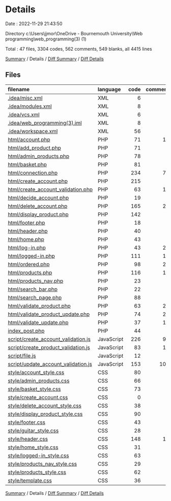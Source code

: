 # Details

Date : 2022-11-29 21:43:50

Directory c:\\Users\\jjmor\\OneDrive - Bournemouth University\\Web programming\\web_programming(3) (1)

Total : 47 files,  3304 codes, 562 comments, 549 blanks, all 4415 lines

[Summary](results.md) / Details / [Diff Summary](diff.md) / [Diff Details](diff-details.md)

## Files
| filename | language | code | comment | blank | total |
| :--- | :--- | ---: | ---: | ---: | ---: |
| [.idea/misc.xml](/.idea/misc.xml) | XML | 6 | 0 | 0 | 6 |
| [.idea/modules.xml](/.idea/modules.xml) | XML | 8 | 0 | 0 | 8 |
| [.idea/vcs.xml](/.idea/vcs.xml) | XML | 6 | 0 | 0 | 6 |
| [.idea/web_programming(3).iml](/.idea/web_programming(3).iml) | XML | 8 | 0 | 0 | 8 |
| [.idea/workspace.xml](/.idea/workspace.xml) | XML | 56 | 0 | 0 | 56 |
| [html/account.php](/html/account.php) | PHP | 71 | 15 | 6 | 92 |
| [html/add_product.php](/html/add_product.php) | PHP | 71 | 0 | 11 | 82 |
| [html/admin_products.php](/html/admin_products.php) | PHP | 78 | 9 | 11 | 98 |
| [html/basket.php](/html/basket.php) | PHP | 81 | 5 | 14 | 100 |
| [html/connection.php](/html/connection.php) | PHP | 234 | 70 | 40 | 344 |
| [html/create_account.php](/html/create_account.php) | PHP | 215 | 5 | 38 | 258 |
| [html/create_account_validation.php](/html/create_account_validation.php) | PHP | 63 | 15 | 11 | 89 |
| [html/decide_account.php](/html/decide_account.php) | PHP | 19 | 6 | 1 | 26 |
| [html/delete_account.php](/html/delete_account.php) | PHP | 165 | 22 | 21 | 208 |
| [html/display_product.php](/html/display_product.php) | PHP | 142 | 2 | 21 | 165 |
| [html/footer.php](/html/footer.php) | PHP | 18 | 4 | 2 | 24 |
| [html/header.php](/html/header.php) | PHP | 40 | 9 | 9 | 58 |
| [html/home.php](/html/home.php) | PHP | 43 | 2 | 9 | 54 |
| [html/log-in.php](/html/log-in.php) | PHP | 43 | 27 | 18 | 88 |
| [html/logged-in.php](/html/logged-in.php) | PHP | 111 | 11 | 27 | 149 |
| [html/ordered.php](/html/ordered.php) | PHP | 98 | 24 | 20 | 142 |
| [html/products.php](/html/products.php) | PHP | 116 | 18 | 15 | 149 |
| [html/products_nav.php](/html/products_nav.php) | PHP | 23 | 6 | 2 | 31 |
| [html/search_bar.php](/html/search_bar.php) | PHP | 22 | 1 | 2 | 25 |
| [html/search_page.php](/html/search_page.php) | PHP | 88 | 3 | 8 | 99 |
| [html/validate_product.php](/html/validate_product.php) | PHP | 63 | 25 | 9 | 97 |
| [html/validate_product_update.php](/html/validate_product_update.php) | PHP | 74 | 21 | 9 | 104 |
| [html/validate_update.php](/html/validate_update.php) | PHP | 37 | 13 | 7 | 57 |
| [index_post.php](/index_post.php) | PHP | 44 | 3 | 2 | 49 |
| [script/create_account_validation.js](/script/create_account_validation.js) | JavaScript | 226 | 93 | 38 | 357 |
| [script/create_product_validation.js](/script/create_product_validation.js) | JavaScript | 83 | 17 | 12 | 112 |
| [script/file.js](/script/file.js) | JavaScript | 12 | 1 | 1 | 14 |
| [script/update_account_validation.js](/script/update_account_validation.js) | JavaScript | 153 | 100 | 28 | 281 |
| [style/account_style.css](/style/account_style.css) | CSS | 80 | 5 | 14 | 99 |
| [style/admin_products.css](/style/admin_products.css) | CSS | 66 | 3 | 13 | 82 |
| [style/basket_style.css](/style/basket_style.css) | CSS | 73 | 0 | 12 | 85 |
| [style/create_account.css](/style/create_account.css) | CSS | 0 | 0 | 1 | 1 |
| [style/delete_account_style.css](/style/delete_account_style.css) | CSS | 38 | 1 | 6 | 45 |
| [style/display_product_style.css](/style/display_product_style.css) | CSS | 90 | 0 | 16 | 106 |
| [style/footer.css](/style/footer.css) | CSS | 43 | 0 | 6 | 49 |
| [style/guitar_style.css](/style/guitar_style.css) | CSS | 28 | 2 | 7 | 37 |
| [style/header.css](/style/header.css) | CSS | 148 | 19 | 38 | 205 |
| [style/home_style.css](/style/home_style.css) | CSS | 31 | 3 | 8 | 42 |
| [style/logged-in_style.css](/style/logged-in_style.css) | CSS | 63 | 0 | 13 | 76 |
| [style/products_nav_style.css](/style/products_nav_style.css) | CSS | 29 | 0 | 5 | 34 |
| [style/products_style.css](/style/products_style.css) | CSS | 62 | 1 | 11 | 74 |
| [style/template.css](/style/template.css) | CSS | 36 | 1 | 7 | 44 |

[Summary](results.md) / Details / [Diff Summary](diff.md) / [Diff Details](diff-details.md)